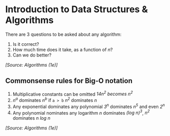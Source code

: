 # Introduction to Data Structures & Algorithms

There are 3 questions to be asked about any algorithm:

1. Is it correct?
2. How much time does it take, as a function of _n_?
3. Can we do better?

_[Source: Algorithms (1e)]_



## Commonsense rules for Big-O notation

1. Multiplicative constants can be omitted
   *14n<sup>2</sup> becomes n<sup>2</sup>*
2. *n<sup>a</sup>* dominates *n<sup>b</sup>* if `a > b`
   *n<sup>2</sup>* dominates *n*
3. Any exponential dominates any polynomial
   *3<sup>n</sup>* dominates *n<sup>5</sup>* and even *2<sup>n</sup>*
4. Any polynomial nominates any logarithm
   *n* dominates *(log n)<sup>3</sup>*, *n<sup>2</sup>* dominates *n log n*

_[Source: Algorithms (1e)]_